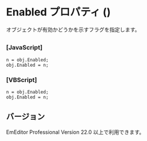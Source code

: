 # Enabled プロパティ ()

オブジェクトが有効かどうかを示すフラグを指定します。

## 

### \[JavaScript\]

```
n = obj.Enabled;
obj.Enabled = n;
```

### \[VBScript\]

```
n = obj.Enabled;
obj.Enabled = n;
```

## バージョン

EmEditor Professional Version 22.0 以上で利用できます。
